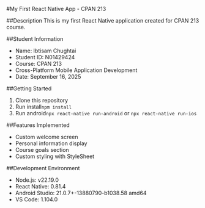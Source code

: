 #My First React Native App - CPAN 213

##Description
This is my first React Native application created for CPAN 213 course.

##Student Information 
- Name: Ibtisam Chughtai 
- Student ID: N01429424 
- Course: CPAN 213 
- Cross-Platform Mobile Application Development 
- Date: September 16, 2025

##Getting Started
1. Clone this repository
2. Run install`npm install` 
3. Run android`npx react-native run-android` or `npx react-native run-ios`

##Features Implemented 
- Custom welcome screen 
- Personal information display 
- Course goals section 
- Custom styling with StyleSheet

##Development Environment 
- Node.js: v22.19.0 
- React Native: 0.81.4 
- Android Studio: 21.0.7+-13880790-b1038.58 amd64 
- VS Code: 1.104.0